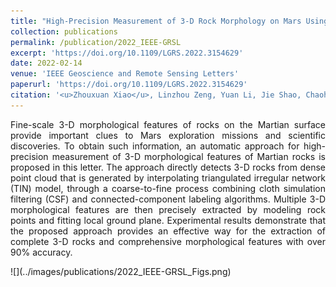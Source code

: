 ```yaml
---
title: "High-Precision Measurement of 3-D Rock Morphology on Mars Using Stereo Rover Imagery"
collection: publications
permalink: /publication/2022_IEEE-GRSL
excerpt: 'https://doi.org/10.1109/LGRS.2022.3154629'
date: 2022-02-14
venue: 'IEEE Geoscience and Remote Sensing Letters'
paperurl: 'https://doi.org/10.1109/LGRS.2022.3154629'
citation: '<u>Zhouxuan Xiao</u>, Linzhou Zeng, Yuan Li, Jie Shao, Chaohua Ma, Wuming Zhang, Man Peng. (2022). &quot;High-Precision Measurement of 3-D Rock Morphology on Mars Using Stereo Rover Imagery.&quot; <i>IEEE Geoscience and Remote Sensing Letters</i>. Vol.19, 1-5.'
---
```

<p style="text-align:justify; text-justify:inter-ideograph;">Fine-scale 3-D morphological features of rocks on the Martian surface provide important clues to Mars exploration missions and scientific discoveries. To obtain such information, an automatic approach for high-precision measurement of 3-D morphological features of Martian rocks is proposed in this letter. The approach directly detects 3-D rocks from dense point cloud that is generated by interpolating triangulated irregular network (TIN) model, through a coarse-to-fine process combining cloth simulation filtering (CSF) and connected-component labeling algorithms. Multiple 3-D morphological features are then precisely extracted by modeling rock points and fitting local ground plane. Experimental results demonstrate that the proposed approach provides an effective way for the extraction of complete 3-D rocks and comprehensive morphological features with over 90% accuracy.</p>
![](../images/publications/2022_IEEE-GRSL_Figs.png)
